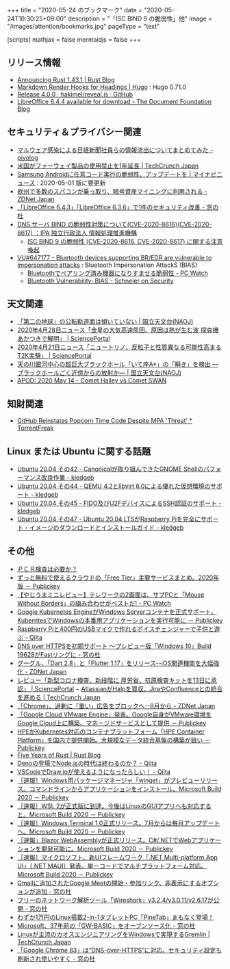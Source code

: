 +++
title = "2020-05-24 のブックマーク"
date =  "2020-05-24T10:30:25+09:00"
description = "「ISC BIND 9 の脆弱性」他"
image = "/images/attention/bookmarks.jpg"
pageType = "text"

[scripts]
  mathjax = false
  mermaidjs = false
+++

## リリース情報

- [Announcing Rust 1.43.1 | Rust Blog](https://blog.rust-lang.org/2020/05/07/Rust.1.43.1.html)
- [Markdown Render Hooks for Headings | Hugo](https://gohugo.io/news/0.71.0-relnotes/) : Hugo 0.71.0
- [Release 4.0.0 · hakimel/reveal.js · GitHub](https://github.com/hakimel/reveal.js/releases/tag/4.0.0)
- [LibreOffice 6.4.4 available for download - The Document Foundation Blog](https://blog.documentfoundation.org/blog/2020/05/21/libreoffice-644/)

## セキュリティ＆プライバシー関連

- [マルウェア感染による日経新聞社員らの情報流出についてまとめてみた - piyolog](https://piyolog.hatenadiary.jp/entry/2020/05/13/174643)
- [米国がファーウェイ製品の使用禁止を1年延長  |  TechCrunch Japan](https://jp.techcrunch.com/2020/05/15/2020-05-14-trump-adds-another-year-to-huawei-zte-ban/)
- [Samsung Androidに任意コード実行の脆弱性、アップデートを | マイナビニュース](https://news.mynavi.jp/article/20200517-1036720/) : 2020-05-01 版に要更新
- [欧州で多数のスパコンが乗っ取り、暗号資産マイニングに利用される - ZDNet Japan](https://japan.zdnet.com/article/35153915/)
- [「LibreOffice 6.4.3」「LibreOffice 6.3.6」で1件のセキュリティ改善 - 窓の杜](https://forest.watch.impress.co.jp/docs/news/1253184.html)
- [DNS サーバ BIND の脆弱性対策について(CVE-2020-8616)(CVE-2020-8617) ：IPA 独立行政法人 情報処理推進機構](https://www.ipa.go.jp/security/ciadr/vul/alert20200520.html)
    - [ISC BIND 9 の脆弱性 (CVE-2020-8616, CVE-2020-8617) に関する注意喚起](https://www.jpcert.or.jp/at/2020/at200023.html)
- [VU#647177 - Bluetooth devices supporting BR/EDR are vulnerable to impersonation attacks](https://www.kb.cert.org/vuls/id/647177/) : Bluetooth Impersonation AttackS (BIAS)
    - [Bluetoothでペアリング済み機器になりすませる脆弱性  - PC Watch](https://pc.watch.impress.co.jp/docs/news/1253661.html)
    - [Bluetooth Vulnerability: BIAS - Schneier on Security](https://www.schneier.com/blog/archives/2020/05/bluetooth_vulne_1.html)

## 天文関連

- [「第二の地球」の公転軌道面は傾いていない | 国立天文台(NAOJ)](https://www.nao.ac.jp/news/science/2020/20200514-abc.html)
- [2020年4月28日ニュース「金星の大気高速周回、原因は熱が生む波 探査機あかつきで解明」 | SciencePortal](https://scienceportal.jst.go.jp/news/newsflash_review/newsflash/2020/04/20200428_01.html)
- [2020年4月21日ニュース「ニュートリノ、反粒子と性質異なる可能性高まる T2K実験」 | SciencePortal](https://scienceportal.jst.go.jp/news/newsflash_review/newsflash/2020/04/20200421_01.html)
- [天の川銀河中心の超巨大ブラックホール「いて座A*」の「瞬き」を検出 ―ブラックホールごく近傍からの放射か― | 国立天文台(NAOJ)](https://www.nao.ac.jp/news/science/2020/20200511-alma.html)
- [APOD: 2020 May 14 - Comet Halley vs Comet SWAN](https://apod.nasa.gov/apod/ap200514.html)

## 知財関連

- [GitHub Reinstates Popcorn Time Code Despite MPA 'Threat' * TorrentFreak](https://torrentfreak.com/github-reinstates-popcorn-time-code-despite-mpa-threat-200520/)

## Linux または Ubuntu に関する話題

- [Ubuntu 20.04 その42 - Canonicalが取り組んできたGNOME Shellのパフォーマンス改良作業 - kledgeb](https://kledgeb.blogspot.com/2020/05/ubuntu-2004-42-canonicalgnome-shell.html)
- [Ubuntu 20.04 その44 - QEMU 4.2とlibvirt 6.0による優れた仮想環境のサポート - kledgeb](https://kledgeb.blogspot.com/2020/05/ubuntu-2004-44-qemu-42libvirt-60.html)
- [Ubuntu 20.04 その45 - FIDO及びU2FデバイスによるSSH認証のサポート - kledgeb](https://kledgeb.blogspot.com/2020/05/ubuntu-2004-45-fidou2fssh.html)
- [Ubuntu 20.04 その47 - Ubuntu 20.04 LTSがRaspberry Piを完全にサポート・イメージのダウンロードとインストールガイド  - kledgeb](https://kledgeb.blogspot.com/2020/05/ubuntu-2004-47-ubuntu-2004-ltsraspberry.html)

## その他

- [ＰＣＲ検査は必要か？](https://www.yushoukai.org/blog/pcr)
- [ずっと無料で使えるクラウドの「Free Tier」主要サービスまとめ。2020年版 － Publickey](https://www.publickey1.jp/blog/20/free_tier2020.html)
- [【やじうまミニレビュー】テレワークの2画面は、サブPCと「Mouse Without Borders」の組み合わせがベストだ!  - PC Watch](https://pc.watch.impress.co.jp/docs/column/yajiuma-mini-review/1252/116/index.html)
- [Google Kubernetes EngineがWindows Serverコンテナを正式サポート。KuberntesでWindowsの本番用アプリケーションを実行可能に － Publickey](https://www.publickey1.jp/blog/20/google_kubernetes_enginewindows_serverkubernteswindows.html)
- [Raspberry Piと400円のUSBマイクで作れるボイスチェンジャーで子供と遊ぶ - Qiita](https://qiita.com/Nabeshin/items/5a904fe0baf76a9bf651)
- [DNS over HTTPSを初期サポート ～プレビュー版「Windows 10」Build 19628がFastリングに - 窓の杜](https://forest.watch.impress.co.jp/docs/news/1252334.html)
- [グーグル、「Dart 2.8」と「Flutter 1.17」をリリース--iOS関連機能を大幅強化 - ZDNet Japan](https://japan.zdnet.com/article/35153403/)
- [レビュー「新型コロナ検査、新段階に 厚労省、抗原検査キットを13日に承認」 | SciencePortal](https://scienceportal.jst.go.jp/news/newsflash_review/review/2020/05/20200512_01.html)
− [AtlassianがHalpを買収、JiraやConfluenceとの統合を進める  |  TechCrunch Japan](https://jp.techcrunch.com/2020/05/15/2020-05-12-atlassian-acquires-halp-to-bring-slack-integration-to-the-forefront/)
- [「Chrome」、過剰に「重い」広告をブロックへ--8月から - ZDNet Japan](https://japan.zdnet.com/article/35153802/)
- [「Google Cloud VMware Engine」発表。Google自身がVMware環境をGoogle Cloud上に構築、マネージドサービスとして提供 － Publickey](https://www.publickey1.jp/blog/20/google_cloud_vmware_enginegooglevmwaregoogle_cloud.html)
- [HPEがKubernetes対応のコンテナプラットフォーム「HPE Container Platform」を国内で提供開始。大規模なデータ統合基盤の構築が狙い － Publickey](https://www.publickey1.jp/blog/20/hpekuberneteshpe_container_platform.html)
- [Five Years of Rust | Rust Blog](https://blog.rust-lang.org/2020/05/15/five-years-of-rust.html)
- [Denoの登場でNode.jsの時代は終わるのか？ - Qiita](https://qiita.com/so99ynoodles/items/c3ba2a528052827e3b3c)
- [VSCodeでDraw.ioが使えるようになったらしい！ - Qiita](https://qiita.com/riku-shiru/items/5ab7c5aecdfea323ec4e)
- [［速報］Windows用パッケージマネージャ「winget」がプレビューリリース。コマンドラインからアプリケーションをインストール。Microsoft Build 2020 － Publickey](https://www.publickey1.jp/blog/20/windowswingetmicrosoft_build_2020.html)
- [［速報］WSL 2が正式版に到達。今後はLinuxのGUIアプリへも対応すると。Microsoft Build 2020 － Publickey](https://www.publickey1.jp/blog/20/wsl_2linuxguimicrosoft_build_2020.html)
- [［速報］Windows Terminal 1.0正式リリース。7月からは毎月アップデートへ。Microsoft Build 2020 － Publickey](https://www.publickey1.jp/blog/20/windows_terminal_107microsoft_build_2020.html)
- [［速報」Blazor WebAssemblyが正式リリース。C#/.NETでWebアプリケーションを開発可能に。Microsoft Build 2020 － Publickey](https://www.publickey1.jp/blog/20/blazor_webassemblycnetwebmicrosoft_build_2020.html)
- [［速報］マイクロソフト、新UIフレームワーク「.NET Multi-platform App UI」（.NET MAUI）発表。単一コードでマルチプラットフォーム対応。Microsoft Build 2020 － Publickey](https://www.publickey1.jp/blog/20/uinet_multi-platform_app_uinet_mauimicrosoft_build_2020.html)
- [Gmailに追加されたGoogle Meetの開始・参加リンク、非表示にするオプションが追加 - 窓の杜](https://forest.watch.impress.co.jp/docs/news/1253780.html)
- [フリーのネットワーク解析ツール「Wireshark」v3.2.4/v3.0.11/v2.6.17が公開 - 窓の杜](https://forest.watch.impress.co.jp/docs/news/1253605.html)
- [わずか1万円のLinux搭載2-in-1タブレットPC「PineTab」まもなく登場！](https://daily-gadget.net/2020/05/16/post-15100/)
- [Microsoft、37年前の「GW-BASIC」をオープンソース化 - 窓の杜](https://forest.watch.impress.co.jp/docs/news/1254062.html)
- [Linuxが主流のカオスエンジニアリングをWindowsで実現するGremlin  |  TechCrunch Japan](https://jp.techcrunch.com/2020/05/22/2020-05-19-gremlin-brings-chaos-engineering-to-windows-platform/)
- [「Google Chrome 83」は“DNS-over-HTTPS”に対応、セキュリティ設定も刷新され使いやすく - 窓の杜](https://forest.watch.impress.co.jp/docs/news/1254219.html)
